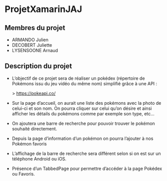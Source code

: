 # ProjetXamarinJAJ

## Membres du projet

- ARMANDO Julien
- DECOBERT Juliette
- LYSENSOONE Arnaud

## Description du projet 

* L’objectif de ce projet sera de réaliser un pokédex (répertoire de Pokémons issu du
jeu vidéo du même nom) simplifié grâce à une API : 

<ol>
  > <a href="https://pokeapi.co/">https://pokeapi.co/</a>
</ol>

* Sur la page d’accueil, on aurait une liste des pokémons avec la photo de celui-ci et
son nom. On pourra cliquer sur celui qu’on désire et ainsi afficher les détails du
pokémons comme par exemple son type, etc…

* On ajoutera une barre de recherche pour pouvoir trouver le pokémon souhaité
directement.
* Depuis la page d’information d’un pokémon on pourra l’ajouter à nos Pokémon
favoris

* L’affichage de la barre de recherche sera différent selon si on est sur un téléphone
Android ou iOS.

* Présence d’un TabbedPage pour permettre d’accéder à la page Pokédex ou Favoris.
